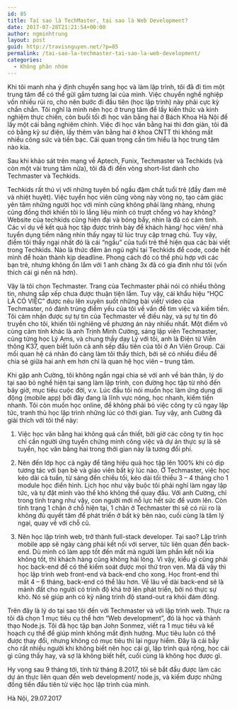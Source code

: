 ```yaml
---
id: 85
title: Tại sao là TechMaster, tại sao là Web Development?
date: 2017-07-28T21:21:54+00:00
author: ngminhtrung
layout: post
guid: http://travisnguyen.net/?p=85
permalink: /tai-sao-la-techmaster-tai-sao-la-web-development/
categories:
  - Không phân nhóm
---
```

Khi tôi manh nha ý định chuyển sang học và làm lập trình, tôi đã đi tìm một trung tâm để có thể gửi gắm tương lai của mình. Việc chuyển nghề nghiệp vốn nhiều rủi ro, cho nên bước đi đầu tiên (học lập trình) này phải cực kỳ chắn chắn. Tôi nghĩ là mình nên học ở trung tâm để lấy kiến thức và kinh nghiệm thực chiến, còn buổi tối đi học văn bằng hai ở Bách Khoa Hà Nội để lấy một cái bằng nghiêm chỉnh. Việc đi học văn bằng hai thì đơn giản, tôi đã có bằng kỹ sư điện, lấy thêm văn bằng hai ở khoa CNTT thì không mất nhiều công sức và tiền bạc. Cái quan trọng cần tìm hiểu là học trung tâm nào kia.

Sau khi khảo sát trên mạng về Aptech, Funix, Techmaster và Techkids (và còn một vài trung tâm nữa), tôi đã đi đến vòng short-list dành cho Techmaster và Techkids.

Techkids rất thú vị với những tuyên bố ngầu đậm chất tuổi trẻ (đầy đam mê và nhiệt huyêt). Việc tuyển học viên cũng vòng này vòng nọ, tạo cảm giác yên tâm những người học với mình cũng không phải làng nhàng, nhưng cũng đồng thời khiến tôi lo lắng liệu mình có trượt chổng vó hay không? Website của techkids cũng hiện đại và bóng bẩy, nhìn là đã có cảm tình. Các ví dụ về kết quả học tập được trình bày để khách hàng/ học viên/ nhà tuyển dụng tiềm năng nhìn thấy ngay từ lúc truy cập trnag chủ. Tuy vậy, điểm tôi thấy ngại nhất đó là cái &#8220;ngầu&#8221; của tuổi trẻ thể hiện qua các bài viết trong Techkids. Nào là thức đêm ăn ngủ nghỉ tại Techkids để code, code hết mình để hoàn thành kịp deadline. Phong cách đó có thể phù hợp với các bạn trẻ, nhưng không ổn lắm với 1 anh chàng 3x đã có gia đình như tôi (vốn thích cái gì nền nã hơn).

Vậy là tôi chọn Techmaster. Trang của Techmaster phải nói có nhiều thông tin, nhưng sắp xếp chưa được thuận tiện lắm. Tuy vậy, cái khẩu hiệu &#8220;HỌC LÀ CÓ VIỆC&#8221; được nêu lên xuyên suốt những bài viết/ video của Techmaster, nó đánh trúng điểm yếu của tôi về vấn đề tìm việc và kiếm tiền. Tôi cảm nhận được sự tự tin của Techmaster về điều này, và sự tự tin đó truyền cho tôi, khiến tôi nghiêng về phương án này nhiều nhất. Một điểm vô cùng cảm tính khác là anh Trịnh Minh Cường, sáng lập viên Techmaster, cũng từng học Lý Ams, và chung thầy dạy Lý với tôi, anh là Điện tử Viễn thông K37, quen biết luôn cả anh sếp đầu tiên của tôi ở An Viên Group. Cái mối quan hệ cá nhân đó càng làm tôi thấy thích, bởi sẽ có nhiều điều để chia sẻ giữa hai anh em hơn chỉ là quan hệ học viên &#8211; trung tâm.

Khi gặp anh Cường, tôi không ngần ngại chia sẻ với anh về bản thân, lý do tại sao bỏ nghề hiện tại sang làm lập trình, con đường học tập từ nhỏ đến bây giờ, mục tiêu cuộc đời, v.v. Lúc đầu tôi nói muốn học làm ứng dụng di động (mobile app) bởi đây đang là lĩnh vực nóng, học nhanh, kiếm tiền nhanh. Tôi còn muốn học online, để không phải bỏ việc công ty cũ ngay lập tức, tranh thủ học lập trình những lúc có thời gian. Tuy vậy, anh Cường đã giải thích với tôi thế này:

1. Việc học văn bằng hai không quá cần thiết, bởi giờ các công ty tin học chỉ cần người ứng tuyển chứng minh công việc và dự án thực sự là sẽ tuyển, học văn bằng hai trong thời gian này là tương đối phí.

2. Nên đến lớp học cả ngày để tăng hiệu quả học tập lên 100% khi có dịp tương tác với bạn bè và giáo viên bất kỳ lúc nào. Ở Techmaster, việc học kéo dài cả tuần, từ sáng đến chiều tối, kéo dài tối thiểu 3 &#8211; 4 tháng cho 1 module học điển hình. Lịch học như vậy buộc tôi phải nghỉ làm ngay lập tức, và tự đặt mình vào thế khó không thể quay đầu. Với anh Cường, chỉ trong tình trạng như vậy, con người mới nỗ lực hết sức để vươn lên. Còn tình trạng 1 chân ở chỗ hiện tại, 1 chân ở Techmaster thì sẽ có rủi ro là không đủ quyết tâm để phát triển ở bất kỳ bên nào, cuối cùng là tâm lý ngại, quay về với chỗ cũ.

3. Nên học lập trình web, trở thành full-stack developer. Tại sao? Lập trình mobile app sẽ ngày càng phải kết nối với server, tức liên quan đến back-end. Dù mình có làm app tốt đến mất mà người làm phần kết nối kia không tốt, thì khách hàng cũng không hài lòng. Vì vậy, kiểu gì cũng phải học back-end để có thể kiểm soát được mọi thứ trọn vẹn. Mà đã vậy thì học lập trình web front-end và back-end cho xong. Học front-end thì mất 4 &#8211; 6 tháng, back-end có thể lâu hơn. Về lâu về dài back-end sẽ là mảnh đất cho người có trình độ khá trở lên phát triển, bởi nó thực sự khó. Nó sẽ giúp anh có kỹ năng trình độ stand-out ra khỏi đám đông.

Trên đây là lý do tại sao tôi đến với Techmaster và với lập trình web. Thực ra tôi đã chọn 1 mục tiêu cụ thể hơn &#8220;Web development&#8221;, đó là học và thành thạo Node.js. Tôi đã học tập bạn John Sonmez, viết ra 1 mục tiêu và kế hoạch cụ thể để giúp mình không mất định hướng. Mục tiêu luôn có thể được thay đổi, nhưng không có mục tiêu thì lại nguy hiểm. Đây là cái bẫy cho rất nhiều người khi không biết nên học cái gì, lập trình quá rộng, học cái gì cũng thấy hay, và sợ là không biết hết, cuối cùng là không học được gì.

Hy vọng sau 9 tháng tới, tính từ tháng 8.2017, tôi sẽ bắt đầu được làm các dự án thực liên quan đến web development/ node.js, và kiếm được những đồng tiền đầu tiên từ việc học lập trình của mình.

Hà Nội, 29.07.2017